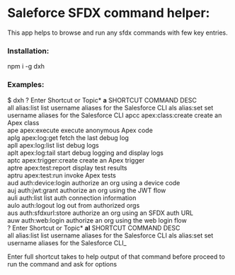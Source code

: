 # Saleforce SFDX command helper:

This app helps to browse and run any sfdx commands with few key entries.

### Installation:

npm i -g dxh

### Examples:

\$ dxh
? Enter Shortcut or Topic* **a**
SHORTCUT COMMAND DESC  
all alias:list list username aliases for the Salesforce CLI
als alias:set set username aliases for the Salesforce CLI
apcc apex:class:create create an Apex class  
ape apex:execute execute anonymous Apex code  
aplg apex:log:get fetch the last debug log  
apll apex:log:list list debug logs  
aplt apex:log:tail start debug logging and display logs  
aptc apex:trigger:create create an Apex trigger  
aptre apex:test:report display test results  
aptru apex:test:run invoke Apex tests  
aud auth:device:login authorize an org using a device code  
auj auth:jwt:grant authorize an org using the JWT flow  
auli auth:list list auth connection information  
aulo auth:logout log out from authorized orgs  
aus auth:sfdxurl:store authorize an org using an SFDX auth URL  
auw auth:web:login authorize an org using the web login flow  
? Enter Shortcut or Topic* **al**
SHORTCUT COMMAND DESC  
all alias:list list username aliases for the Salesforce CLI
als alias:set set username aliases for the Salesforce CLI\_

Enter full shortcut takes to help output of that command before proceed to run the command and ask for options
